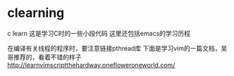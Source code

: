 clearning
=========

c learn
这是学习C时的一些小段代码
这里还包括emacs的学习历程

在编译有关线程的程序时，要注意链接pthread库
下面是学习vim的一篇文档，吴哥推荐的，看着不错的样子
http://learnvimscriptthehardway.onefloweroneworld.com/
